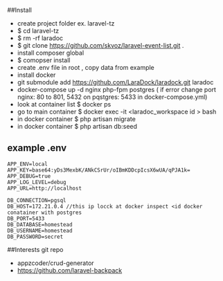 ##Install
- create project folder ex. laravel-tz
- $ cd laravel-tz
- $ rm -rf laradoc
- $ git clone https://github.com/skvoz/laravel-event-list.git .
- install composer global
- $ comopser install
- create .env file in root , copy data from example
- install docker
- git submodule add https://github.com/LaraDock/laradock.git laradoc
- docker-compose up -d nginx php-fpm postgres ( if error change port nginx: 80 to 801, 5432 on pqstgres: 5433 in docker-compose.yml)
- look at container list $ docker ps
- go to main container $ docker exec -it <laradoc_workspace id > bash
- in docker container  $ php artisan migrate
- in docker container  $ php artisan db:seed

## example .env
```
APP_ENV=local
APP_KEY=base64:yDs3MexbK/ANkCSrUr/oIBmKDDcpIcsX6wUA/qPJA1k=
APP_DEBUG=true
APP_LOG_LEVEL=debug
APP_URL=http://localhost

DB_CONNECTION=pgsql
DB_HOST=172.21.0.4 //this ip locck at docker inspect <id docker conatainer with postgres
DB_PORT=5433
DB_DATABASE=homestead
DB_USERNAME=homestead
DB_PASSWORD=secret
```
##Interests git repo
 - appzcoder/crud-generator 
 - https://github.com/laravel-backpack 

